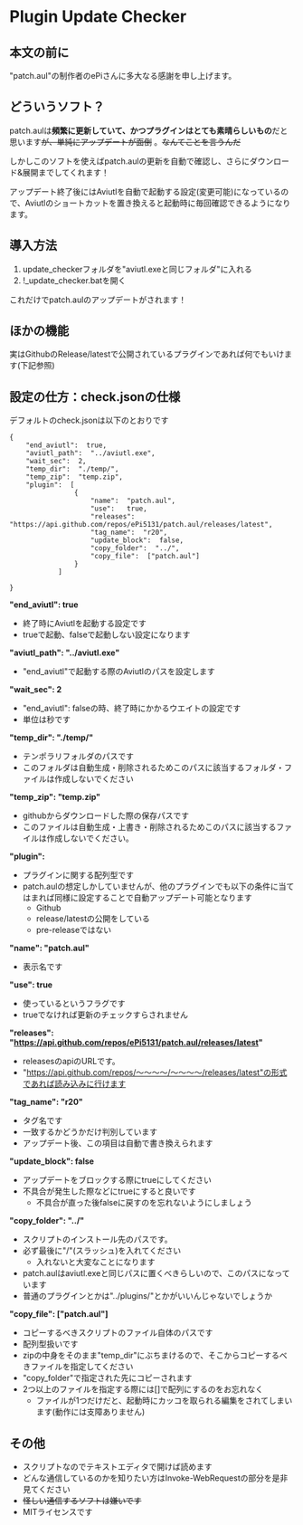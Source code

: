 # Plugin Update Checker

## 本文の前に
"patch.aul"の制作者のePiさんに多大なる感謝を申し上げます。


## どういうソフト？

patch.aulは**頻繁に更新していて、かつプラグインはとても素晴らしいもの**だと思います~~が、単純にアップデートが面倒~~ 。~~なんてことを言うんだ~~

しかしこのソフトを使えばpatch.aulの更新を自動で確認し、さらにダウンロード&展開までしてくれます！

アップデート終了後にはAviutlを自動で起動する設定(変更可能)になっているので、Aviutlのショートカットを置き換えると起動時に毎回確認できるようになります。

## 導入方法
1. update_checkerフォルダを"aviutl.exeと同じフォルダ"に入れる
1. !_update_checker.batを開く

これだけでpatch.aulのアップデートがされます！


## ほかの機能
実はGithubのRelease/latestで公開されているプラグインであれば何でもいけます(下記参照)

## 設定の仕方：check.jsonの仕様

デフォルトのcheck.jsonは以下のとおりです

    {
        "end_aviutl":  true,
        "aviutl_path":  "../aviutl.exe",
        "wait_sec":  2,
        "temp_dir":  "./temp/",
        "temp_zip":  "temp.zip",
        "plugin":  [
                    {
                        "name":  "patch.aul",
                        "use":   true,
                        "releases":  "https://api.github.com/repos/ePi5131/patch.aul/releases/latest",
                        "tag_name":  "r20",
                        "update_block":  false,
                        "copy_folder":  "../",
                        "copy_file":  ["patch.aul"]
                    }
                ]

    }
    


**"end_aviutl":  true**
- 終了時にAviutlを起動する設定です
- trueで起動、falseで起動しない設定になります


**"aviutl_path":  "../aviutl.exe"**
- "end_aviutl"で起動する際のAviutlのパスを設定します

**"wait_sec":  2**
- "end_aviutl": falseの時、終了時にかかるウエイトの設定です
- 単位は秒です

**"temp_dir":  "./temp/"**
- テンポラリフォルダのパスです
- このフォルダは自動生成・削除されるためこのパスに該当するフォルダ・ファイルは作成しないでください

**"temp_zip":  "temp.zip"**
- githubからダウンロードした際の保存パスです
- このファイルは自動生成・上書き・削除されるためこのパスに該当するファイルは作成しないでください。


**"plugin":**
- プラグインに関する配列型です
- patch.aulの想定しかしていませんが、他のプラグインでも以下の条件に当てはまれば同様に設定することで自動アップデート可能となります
    - Github
    - release/latestの公開をしている
    - pre-releaseではない 

**"name":  "patch.aul"**
- 表示名です

**"use":   true**
- 使っているというフラグです
- trueでなければ更新のチェックすらされません

**"releases":  "https://api.github.com/repos/ePi5131/patch.aul/releases/latest"**
- releasesのapiのURLです。
- "https://api.github.com/repos/～～～～/～～～～/releases/latest"の形式であれば読み込みに行けます

**"tag_name":  "r20"**
- タグ名です
- 一致するかどうかだけ判別しています
- アップデート後、この項目は自動で書き換えられます

**"update_block":  false**
- アップデートをブロックする際にtrueにしてください
- 不具合が発生した際などにtrueにすると良いです
    - 不具合が直った後falseに戻すのを忘れないようにしましょう

**"copy_folder":  "../"**
- スクリプトのインストール先のパスです。
- 必ず最後に"/"(スラッシュ)を入れてください
    - 入れないと大変なことになります
- patch.aulはaviutl.exeと同じパスに置くべきらしいので、このパスになっています
- 普通のプラグインとかは"../plugins/"とかがいいんじゃないでしょうか

**"copy_file":  ["patch.aul"]**
- コピーするべきスクリプトのファイル自体のパスです
- 配列型扱いです
- zipの中身をそのまま"temp_dir"にぶちまけるので、そこからコピーするべきファイルを指定してください
- "copy_folder"で指定された先にコピーされます
- 2つ以上のファイルを指定する際には[]で配列にするのをお忘れなく
    - ファイルが1つだけだと、起動時にカッコを取られる編集をされてしまいます(動作には支障ありません)


## その他
- スクリプトなのでテキストエディタで開けば読めます
- どんな通信しているのかを知りたい方はInvoke-WebRequestの部分を是非見てください
- ~~怪しい通信するソフトは嫌いです~~
- MITライセンスです
